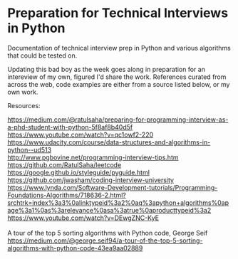 # Preparation for Technical Interviews in Python
Documentation of technical interview prep in Python and various algorithms that could be tested on.

Updating this bad boy as the week goes along in preparation for an intereview of my own, figured I'd share the work. References curated from across the web, code examples are either from a source listed below, or my own work.

Resources:

https://medium.com/@ratulsaha/preparing-for-programming-interview-as-a-phd-student-with-python-5f8af8b40d5f <br />
https://www.youtube.com/watch?v=qc1owf2-220  <br />
https://www.udacity.com/course/data-structures-and-algorithms-in-python--ud513 <br />
http://www.pgbovine.net/programming-interview-tips.htm <br />
https://github.com/RatulSaha/leetcode <br />
https://google.github.io/styleguide/pyguide.html <br />
https://github.com/jwasham/coding-interview-university <br />
https://www.lynda.com/Software-Development-tutorials/Programming-Foundations-Algorithms/718636-2.html?srchtrk=index%3a3%0alinktypeid%3a2%0aq%3apython+algorithms%0apage%3a1%0as%3arelevance%0asa%3atrue%0aproducttypeid%3a2
https://www.youtube.com/watch?v=DEwgZNC-KyE <br /><br />
A tour of the top 5 sorting algorithms with Python code, George Seif <br />https://medium.com/@george.seif94/a-tour-of-the-top-5-sorting-algorithms-with-python-code-43ea9aa02889<br />

